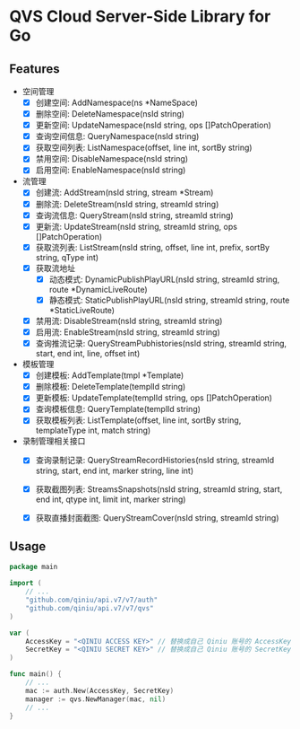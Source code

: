 # QVS Cloud Server-Side Library for Go

## Features

- 空间管理
    - [x] 创建空间: AddNamespace(ns *NameSpace)
	- [x] 删除空间: DeleteNamespace(nsId string)
	- [x] 更新空间: UpdateNamespace(nsId string, ops []PatchOperation)
	- [x] 查询空间信息: QueryNamespace(nsId string)
	- [x] 获取空间列表: ListNamespace(offset, line int, sortBy string)
	- [x] 禁用空间: DisableNamespace(nsId string)
    - [x] 启用空间: EnableNamespace(nsId string)
    
- 流管理
    - [x] 创建流: AddStream(nsId string, stream *Stream)
    - [x] 删除流: DeleteStream(nsId string, streamId string)
    - [x] 查询流信息: QueryStream(nsId string, streamId string)
    - [x] 更新流: UpdateStream(nsId string, streamId string, ops []PatchOperation)
    - [x] 获取流列表: ListStream(nsId string, offset, line int, prefix, sortBy string, qType int)
    - [x] 获取流地址
        - [x] 动态模式: DynamicPublishPlayURL(nsId string, streamId string, route *DynamicLiveRoute)
        - [x] 静态模式: StaticPublishPlayURL(nsId string, streamId string, route *StaticLiveRoute)
    - [x] 禁用流: DisableStream(nsId string, streamId string)  
    - [x] 启用流: EnableStream(nsId string, streamId string) 
    - [x] 查询推流记录: QueryStreamPubhistories(nsId string, streamId string, start, end int, line, offset int)  

- 模板管理
    - [x] 创建模板: AddTemplate(tmpl *Template)
    - [x] 删除模板: DeleteTemplate(templId string)
    - [x] 更新模板: UpdateTemplate(templId string, ops []PatchOperation)
    - [x] 查询模板信息: QueryTemplate(templId string)
    - [x] 获取模板列表: ListTemplate(offset, line int, sortBy string, templateType int, match string)

- 录制管理相关接口
    - [x] 查询录制记录: QueryStreamRecordHistories(nsId string, streamId string, start, end int, marker string, line int)
    - [x] 获取截图列表: StreamsSnapshots(nsId string, streamId string, start, end int, qtype int, limit int, marker string)
    - [x] 获取直播封面截图: QueryStreamCover(nsId string, streamId string)


## Usage

```go
package main

import (
	// ...
	"github.com/qiniu/api.v7/v7/auth"
	"github.com/qiniu/api.v7/v7/qvs"
)

var (
	AccessKey = "<QINIU ACCESS KEY>" // 替换成自己 Qiniu 账号的 AccessKey.
	SecretKey = "<QINIU SECRET KEY>" // 替换成自己 Qiniu 账号的 SecretKey.
)

func main() {
	// ...
	mac := auth.New(AccessKey, SecretKey)
	manager := qvs.NewManager(mac, nil)
	// ...
}
```

